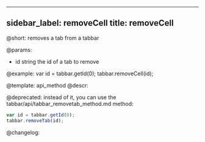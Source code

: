 
---
sidebar_label: removeCell
title: removeCell
---          

@short: removes a tab from a tabbar


@params:
- id 		string 			the id of a tab to remove



@example:
var id = tabbar.getId(0);
tabbar.removeCell(id);


@template: api_method
@descr:


@deprecated: instead of it, you can use the tabbar/api/tabbar_removetab_method.md method:

~~~js
var id = tabbar.getId(0);
tabbar.removeTab(id);
~~~


@changelog:


